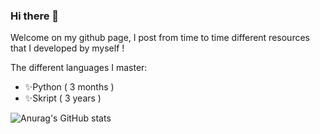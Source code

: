 ### Hi there 👋

Welcome on my github page, I post from time to time different resources that I developed by myself !

The different languages I master:
- ✨Python ( 3 months )
- ✨Skript ( 3 years )

![Anurag's GitHub stats](https://github-readme-stats.vercel.app/api?username=gonpvp&show_icons=true)


